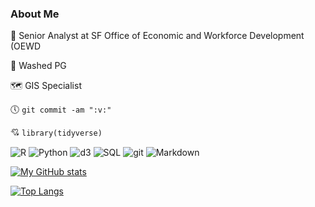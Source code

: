 ### About Me

:briefcase:  Senior Analyst at SF Office of Economic and Workforce Development (OEWD

:basketball:  Washed PG

🗺️ GIS Specialist

:clock5: `git commit -am ":v:"`

:cupid: `library(tidyverse)`

![R](https://img.shields.io/badge/-R-blue?style=flat-square&logo=R)
![Python](https://img.shields.io/badge/-Python-yellow?style=flat-square&logo=python)
![d3](https://img.shields.io/badge/-D3.js-grey?style=flat-square&logo=d3.js)
![SQL](https://img.shields.io/badge/-SQL-steelblue?style=flat-square&logo=steamdb)
<img alt="git" src="https://img.shields.io/badge/-git-F05032?style=flat-square&logo=git&logoColor=white" />
<img alt="Markdown" src="https://img.shields.io/badge/-Markdown-000000?style=flat-square&logo=markdown&logoColor=white" />

[![My GitHub stats](https://github-readme-stats.vercel.app/api?username=daranzolin)](https://matchid.io)

[![Top Langs](https://github-readme-stats.vercel.app/api/top-langs/?username=daranzolin&layout=compact&theme=vision-friendly-dark&hide=html,perl,css)](https://github.com/anuraghazra/github-readme-stats)



<!--
**daranzolin/daranzolin** is a ✨ _special_ ✨ repository because its `README.md` (this file) appears on your GitHub profile.

Here are some ideas to get you started:

- 🔭 I’m currently working on ...
- 🌱 I’m currently learning ...
- 👯 I’m looking to collaborate on ...
- 🤔 I’m looking for help with ...
- 💬 Ask me about ...
- 📫 How to reach me: ...
- 😄 Pronouns: ...
- ⚡ Fun fact: ...
-->
